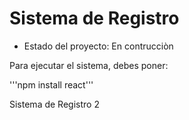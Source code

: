 <h1> Sistema de Registro</h1> 

- Estado del proyecto: En contrucciòn

Para ejecutar el sistema, debes poner:

'''npm install react'''

Sistema de Registro 2
